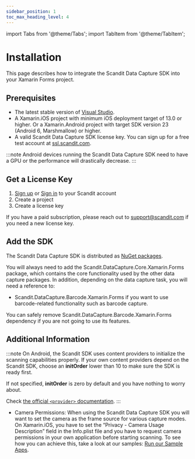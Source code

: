 ```yaml
---
sidebar_position: 1
toc_max_heading_level: 4
---
```


import Tabs from '@theme/Tabs';
import TabItem from '@theme/TabItem';

# Installation

This page describes how to integrate the Scandit Data Capture SDK into your Xamarin Forms project.

## Prerequisites

- The latest stable version of [Visual Studio](https://visualstudio.microsoft.com/).
- A Xamarin.iOS project with minimum iOS deployment target of 13.0 or higher. Or a Xamarin.Android project with target SDK version 23 (Android 6, Marshmallow) or higher.
- A valid Scandit Data Capture SDK license key. You can sign up for a free test account at [ssl.scandit.com](https://ssl.scandit.com/dashboard/sign-up?p=test&utm%5Fsource=documentation).

:::note
Android devices running the Scandit Data Capture SDK need to have a GPU or the performance will drastically decrease.
:::

## Get a License Key

1. [Sign up](https://ssl.scandit.com/dashboard/sign-up?p=test) or [Sign in](https://ssl.scandit.com/dashboard/sign-in) to your Scandit account
2. Create a project
3. Create a license key

If you have a paid subscription, please reach out to [support@scandit.com](mailto:support%40scandit.com) if you need a new license key.

## Add the SDK

The Scandit Data Capture SDK is distributed as [NuGet packages](https://www.nuget.org/packages?q=scandit).

You will always need to add the Scandit.DataCapture.Core.Xamarin.Forms package, which contains the core functionality used by the other data capture packages. In addition, depending on the data capture task, you will need a reference to:

- Scandit.DataCapture.Barcode.Xamarin.Forms if you want to use barcode-related functionality such as barcode capture.

You can safely remove Scandit.DataCapture.Barcode.Xamarin.Forms dependency if you are not going to use its features.

## Additional Information

:::note
On Android, the Scandit SDK uses content providers to initialize the scanning capabilities properly. If your own content providers depend on the Scandit SDK, choose an **initOrder** lower than 10 to make sure the SDK is ready first.

If not specified, **initOrder** is zero by default and you have nothing to worry about.

Check [the official `<provider>` documentation](https://developer.android.com/guide/topics/manifest/provider-element).
:::

- Camera Permissions: When using the Scandit Data Capture SDK you will want to set the camera as the frame source for various capture modes. On Xamarin.iOS, you have to set the “Privacy - Camera Usage Description” field in the Info.plist file and you have to request camera permissions in your own application before starting scanning. To see how you can achieve this, take a look at our samples: [Run our Sample Apps](samples/run-samples.html).
